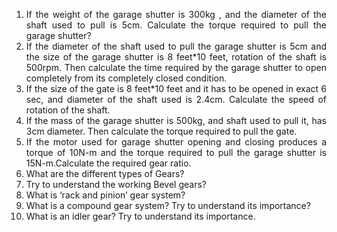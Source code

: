 <ol style="text-align: justify;">
<li>If the weight of the garage shutter is 300kg , and the diameter of the shaft used to pull is 5cm. Calculate the torque required to pull the garage shutter?</li>
<li>If the diameter of the shaft used to pull the garage shutter is 5cm and the size of the garage shutter is 8 feet*10 feet, rotation of the shaft is 500rpm. Then calculate the time required by the garage shutter to open completely from its completely closed condition.</li>
<li>If the size of the gate is 8 feet*10 feet and it has to be opened in exact 6 sec, and diameter of the shaft used is 2.4cm. Calculate the speed of rotation of the shaft.</li>
<li>If the mass of the garage shutter is 500kg, and shaft used to pull it, has 3cm diameter. Then calculate the torque required to pull the gate.</li>
<li> If the motor used for garage shutter opening and closing produces a torque of 10N-m and the torque required to pull the garage shutter is 15N-m.Calculate the required gear ratio.</li>
<li>What are the different types of Gears?</li>
<li> Try to understand the working Bevel gears?</li>
<li>What is ‘rack and pinion’ gear system?</li>
<li>What is a compound gear system? Try to understand its importance?</li>
<li>What is an idler gear? Try to understand its importance.</li>
</ol>
